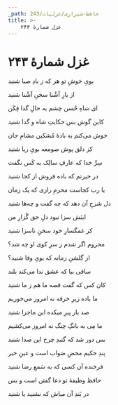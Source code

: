 ```yaml
---
_path: حافظ-شیرازی/غزلیات/243
title: >-
    غزل شمارهٔ ۲۴۳
---
```

# غزل شمارهٔ ۲۴۳

<div class="b" id="bn1"><div class="m1"><p>بویِ خوشِ تو هر که ز بادِ صبا شنید</p></div>
<div class="m2"><p>از یارِ آشْنا سخنِ آشْنا شنید</p></div></div>
<div class="b" id="bn2"><div class="m1"><p>ای شاهِ حُسن چشم به حالِ گدا فِکَن</p></div>
<div class="m2"><p>کاین گوش بس حکایتِ شاه و گدا شنید</p></div></div>
<div class="b" id="bn3"><div class="m1"><p>خوش می‌کنم به بادهٔ مُشکین مشامِ جان</p></div>
<div class="m2"><p>کز دلق پوش صومعه بویِ ریا شنید</p></div></div>
<div class="b" id="bn4"><div class="m1"><p>سِرِّ خدا که عارفِ سالِک به کَس نگفت</p></div>
<div class="m2"><p>در حیرتم که باده فروش از کجا شنید</p></div></div>
<div class="b" id="bn5"><div class="m1"><p>یا رب کجاست محرمِ رازی که یک زمان</p></div>
<div class="m2"><p>دل شرحِ آن دهد که چه گفت و چه‌ها شنید</p></div></div>
<div class="b" id="bn6"><div class="m1"><p>اینَش سزا نبود دلِ حق گُزارِ من</p></div>
<div class="m2"><p>کز غمگسارِ خود سخنِ ناسزا شنید</p></div></div>
<div class="b" id="bn7"><div class="m1"><p>محروم اگر شدم ز سرِ کوی او چه شد؟</p></div>
<div class="m2"><p>از گلشنِ زمانه که بویِ وفا شنید؟</p></div></div>
<div class="b" id="bn8"><div class="m1"><p>ساقی بیا که عشق ندا می‌کند بلند</p></div>
<div class="m2"><p>کان کس که گفت قصه ما هم ز ما شنید</p></div></div>
<div class="b" id="bn9"><div class="m1"><p>ما باده زیرِ خرقه نه امروز می‌خوریم</p></div>
<div class="m2"><p>صد بار پیرِ میکده این ماجرا شنید</p></div></div>
<div class="b" id="bn10"><div class="m1"><p>ما مِی به بانگِ چنگ نه امروز می‌کشیم</p></div>
<div class="m2"><p>بس دور شد که گنبدِ چرخ این صدا شنید</p></div></div>
<div class="b" id="bn11"><div class="m1"><p>پندِ حکیم محضِ صَواب است و عینِ خیر</p></div>
<div class="m2"><p>فرخنده آن کسی که به سَمعِ رضا شنید</p></div></div>
<div class="b" id="bn12"><div class="m1"><p>حافظ وظیفهٔ تو دعا گفتن است و بس</p></div>
<div class="m2"><p>در بَندِ آن مباش که نشنید یا شنید</p></div></div>
